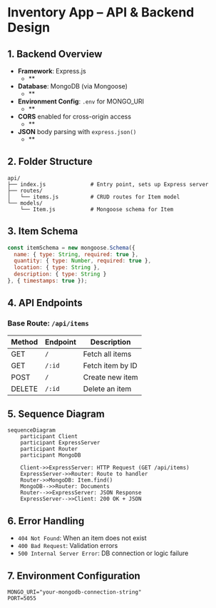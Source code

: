 
# Inventory App – API & Backend Design

## 1. Backend Overview

- **Framework**: Express.js
    - **
- **Database**: MongoDB (via Mongoose)
    - **
- **Environment Config**: `.env` for MONGO_URI
    - **
- **CORS** enabled for cross-origin access
    - **
- **JSON** body parsing with `express.json()`
    - **

## 2. Folder Structure

```plaintext
api/
├── index.js              # Entry point, sets up Express server
├── routes/
│   └── items.js          # CRUD routes for Item model
└── models/
    └── Item.js           # Mongoose schema for Item
```

## 3. Item Schema

```js
const itemSchema = new mongoose.Schema({
  name: { type: String, required: true },
  quantity: { type: Number, required: true },
  location: { type: String },
  description: { type: String }
}, { timestamps: true });
```

## 4. API Endpoints

### Base Route: `/api/items`

| Method | Endpoint        | Description       |
|--------|------------------|-------------------|
| GET    | `/`              | Fetch all items   |
| GET    | `/:id`           | Fetch item by ID  |
| POST   | `/`              | Create new item   |
| DELETE | `/:id`           | Delete an item    |

## 5. Sequence Diagram

```mermaid
sequenceDiagram
    participant Client
    participant ExpressServer
    participant Router
    participant MongoDB

    Client->>ExpressServer: HTTP Request (GET /api/items)
    ExpressServer->>Router: Route to handler
    Router->>MongoDB: Item.find()
    MongoDB-->>Router: Documents
    Router-->>ExpressServer: JSON Response
    ExpressServer-->>Client: 200 OK + JSON
```

## 6. Error Handling

- `404 Not Found`: When an item does not exist
- `400 Bad Request`: Validation errors
- `500 Internal Server Error`: DB connection or logic failure

## 7. Environment Configuration

```dotenv
MONGO_URI="your-mongodb-connection-string"
PORT=5055
```
